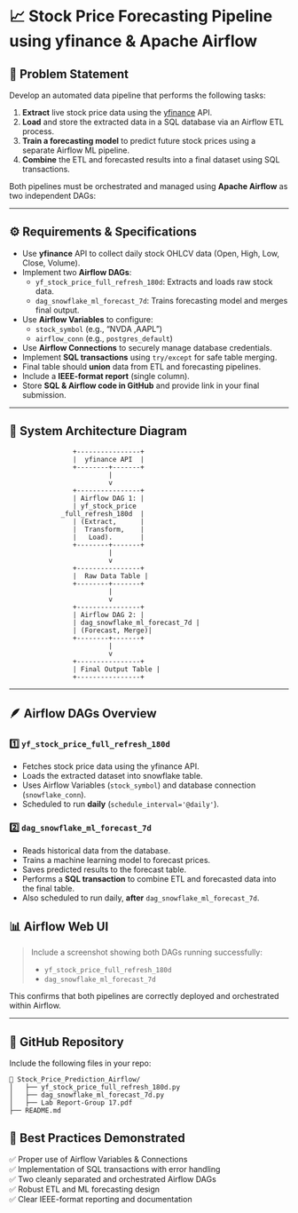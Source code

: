 # 📈 Stock Price Forecasting Pipeline using yfinance & Apache Airflow

## 🧩 Problem Statement
Develop an automated data pipeline that performs the following tasks:
1. **Extract** live stock price data using the [yfinance](https://pypi.org/project/yfinance/) API.  
2. **Load** and store the extracted data in a SQL database via an Airflow ETL process.  
3. **Train a forecasting model** to predict future stock prices using a separate Airflow ML pipeline.  
4. **Combine** the ETL and forecasted results into a final dataset using SQL transactions.

Both pipelines must be orchestrated and managed using **Apache Airflow** as two independent DAGs:

---

## ⚙️ Requirements & Specifications

- Use **yfinance** API to collect daily stock OHLCV data (Open, High, Low, Close, Volume).  
- Implement two **Airflow DAGs**:
  - `yf_stock_price_full_refresh_180d`: Extracts and loads raw stock data.
  - `dag_snowflake_ml_forecast_7d`: Trains forecasting model and merges final output.
- Use **Airflow Variables** to configure:
  - `stock_symbol` (e.g., “NVDA ,AAPL”)
  - `airflow_conn` (e.g., `postgres_default`)
- Use **Airflow Connections** to securely manage database credentials.
- Implement **SQL transactions** using `try/except` for safe table merging.
- Final table should **union** data from ETL and forecasting pipelines.
- Include a **IEEE-format report** (single column).
- Store **SQL & Airflow code in GitHub** and provide link in your final submission.

---

## 🧱 System Architecture Diagram

```
                +----------------+
                |  yfinance API  |
                +--------+-------+
                         |
                         v
                +----------------+
                | Airflow DAG 1: |
                | yf_stock_price
             _full_refresh_180d  |
                | (Extract,      |
                |  Transform,    |
                |   Load).       |
                +--------+-------+
                         |
                         v
                +----------------+
                |  Raw Data Table |
                +--------+-------+
                         |
                         v
                +----------------+
                | Airflow DAG 2: |
                | dag_snowflake_ml_forecast_7d |
                | (Forecast, Merge)|
                +--------+-------+
                         |
                         v
                +----------------+
                | Final Output Table |
                +----------------+
```

---

## 🪶 Airflow DAGs Overview

### 1️⃣ `yf_stock_price_full_refresh_180d`
- Fetches stock price data using the yfinance API.  
- Loads the extracted dataset into snowflake table.  
- Uses Airflow Variables (`stock_symbol`) and database connection (`snowflake_conn`).  
- Scheduled to run **daily** (`schedule_interval='@daily'`).  

### 2️⃣ `dag_snowflake_ml_forecast_7d`
- Reads historical data from the database.  
- Trains a machine learning model to forecast prices.  
- Saves predicted results to the forecast table.  
- Performs a **SQL transaction** to combine ETL and forecasted data into the final table.  
- Also scheduled to run daily, **after** `dag_snowflake_ml_forecast_7d`.


## 📊 Airflow Web UI

> Include a screenshot showing both DAGs running successfully:
> - `yf_stock_price_full_refresh_180d`
> - `dag_snowflake_ml_forecast_7d`

This confirms that both pipelines are correctly deployed and orchestrated within Airflow.

---

## 🔗 GitHub Repository

Include the following files in your repo:

```
📂 Stock_Price_Prediction_Airflow/
│   ├── yf_stock_price_full_refresh_180d.py
│   ├── dag_snowflake_ml_forecast_7d.py
│   ├── Lab Report-Group 17.pdf
├── README.md
```

## 🧠 Best Practices Demonstrated

✅ Proper use of Airflow Variables & Connections  
✅ Implementation of SQL transactions with error handling  
✅ Two cleanly separated and orchestrated Airflow DAGs  
✅ Robust ETL and ML forecasting design  
✅ Clear IEEE-format reporting and documentation  
